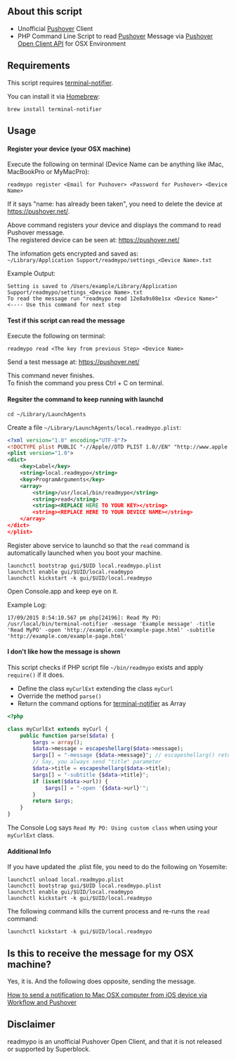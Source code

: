 ## About this script

- Unofficial [Pushover](https://pushover.net/) Client
- PHP Command Line Script to read [Pushover](https://pushover.net/) Message via [Pushover Open Client API](https://pushover.net/api/client) for OSX Environment

## Requirements

This script requires [terminal-notifier](https://github.com/julienXX/terminal-notifier).

You can install it via [Homebrew](http://brew.sh/):
```
brew install terminal-notifier
```

## Usage

#### Register your device (your OSX machine)

Execute the following on terminal (Device Name can be anything like iMac, MacBookPro or MyMacPro):

```shell
readmypo register <Email for Pushover> <Password for Pushover> <Device Name>
```

If it says "name: has already been taken", you need to delete the device at https://pushover.net/.

Above command registers your device and displays the command to read Pushover message.  
The registered device can be seen at: https://pushover.net/

The infomation gets encrypted and saved as:  
```~/Library/Application Support/readmypo/settings_<Device Name>.txt```

Example Output:

```shell
Setting is saved to /Users/example/Library/Application Support/readmypo/settings_<Device Name>.txt
To read the message run "readmypo read 12e8a9s08e1sx <Device Name>"   <---- Use this command for next step
```

#### Test if this script can read the message

Execute the following on terminal:

```shell
readmypo read <The key from previous Step> <Device Name>
```

Send a test message at: https://pushover.net/

This command never finishes.  
To finish the command you press Ctrl + C on terminal.

#### Regsiter the command to keep running with launchd

```shell
cd ~/Library/LaunchAgents
```

Create a file ```~/Library/LaunchAgents/local.readmypo.plist```:

```xml
<?xml version="1.0" encoding="UTF-8"?>
<!DOCTYPE plist PUBLIC "-//Apple//DTD PLIST 1.0//EN" "http://www.apple.com/DTDs/PropertyList-1.0.dtd">
<plist version="1.0">
<dict>
    <key>Label</key>
    <string>local.readmypo</string>
    <key>ProgramArguments</key>
    <array>
        <string>/usr/local/bin/readmypo</string>
        <string>read</string>
        <string><REPLACE HERE TO YOUR KEY></string>
        <string><REPLACE HERE TO YOUR DEVICE NAME></string>
    </array>
</dict>
</plist>
```

Register above service to launchd so that the ```read``` command is automatically launched when you boot your machine.

```shell
launchctl bootstrap gui/$UID local.readmypo.plist
launchctl enable gui/$UID/local.readmypo
launchctl kickstart -k gui/$UID/local.readmypo
```

Open Console.app and keep eye on it.

Example Log:

```
17/09/2015 8:54:10.567 pm php[24196]: Read My PO: /usr/local/bin/terminal-notifier -message 'Example message' -title 'Read MyPO' -open 'http://example.com/example-page.html' -subtitle 'http://example.com/example-page.html'
```

#### I don't like how the message is shown

This script checks if PHP script file ```~/bin/readmypo``` exists and apply ```require()``` if it does.

- Define the class ```myCurlExt``` extending the class ```myCurl```
- Override the method ```parse()```
- Return the command options for [terminal-notifier](https://github.com/julienXX/terminal-notifier) as Array

```php
<?php

class myCurlExt extends myCurl {
    public function parse($data) {
        $args = array();
        $data->message = escapeshellarg($data->message);
        $args[] = "-message {$data->message}"; // escapeshellarg() returns like 'abc 123'
        // Say, you always send "title" parameter
        $data->title = escapeshellarg($data->title);
        $args[] = "-subtitle {$data->title}";
        if (isset($data->url)) {
            $args[] = "-open '{$data->url}'";
        }
        return $args;
    }
}
```

The Console Log says ```Read My PO: Using custom class``` when using your ```myCurlExt``` class.

#### Additional Info

If you have updated the .plist file, you need to do the following on Yosemite:

```shell
launchctl unload local.readmypo.plist
launchctl bootstrap gui/$UID local.readmypo.plist
launchctl enable gui/$UID/local.readmypo
launchctl kickstart -k gui/$UID/local.readmypo
```

The following command kills the current process and re-runs the ```read``` command:

```shell
launchctl kickstart -k gui/$UID/local.readmypo
```

## Is this to receive the message for my OSX machine?

Yes, it is. And the following does opposite, sending the message.  

[How to send a notification to Mac OSX computer from iOS device via Workflow and Pushover](https://gist.github.com/hironozu/2b6d1d174dbb13f9ea3d)

## Disclaimer

readmypo is an unofficial Pushover Open Client, and that it is not released or supported by Superblock.

